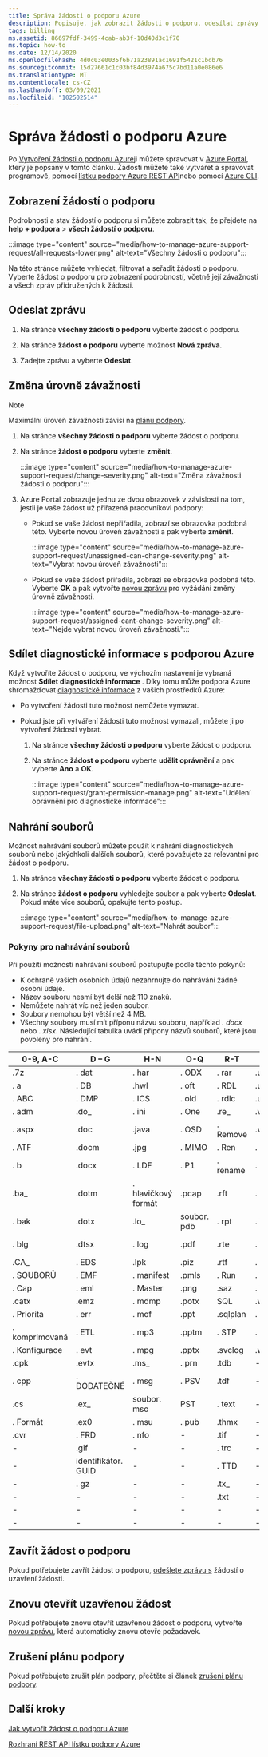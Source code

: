 ```yaml
---
title: Správa žádosti o podporu Azure
description: Popisuje, jak zobrazit žádosti o podporu, odesílat zprávy, měnit úroveň závažnosti žádosti, sdílet diagnostické informace s podporou Azure, znovu otevřít uzavřenou žádost o podporu a nahrát soubory.
tags: billing
ms.assetid: 86697fdf-3499-4cab-ab3f-10d40d3c1f70
ms.topic: how-to
ms.date: 12/14/2020
ms.openlocfilehash: 4d0c03e0035f6b71a23891ac1691f5421c1bdb76
ms.sourcegitcommit: 15d27661c1c03bf84d3974a675c7bd11a0e086e6
ms.translationtype: MT
ms.contentlocale: cs-CZ
ms.lasthandoff: 03/09/2021
ms.locfileid: "102502514"
---
```

# <a name="manage-an-azure-support-request"></a>Správa žádosti o podporu Azure

Po [Vytvoření žádosti o podporu Azure](how-to-create-azure-support-request.md)ji můžete spravovat v [Azure Portal](https://portal.azure.com), který je popsaný v tomto článku. Žádosti můžete také vytvářet a spravovat programově, pomocí [lístku podpory Azure REST API](/rest/api/support)nebo pomocí [Azure CLI](/cli/azure/azure-cli-support-request).

## <a name="view-support-requests"></a>Zobrazení žádostí o podporu

Podrobnosti a stav žádostí o podporu si můžete zobrazit tak, že přejdete na **help + podpora**  >   **všech žádostí o podporu**.

:::image type="content" source="media/how-to-manage-azure-support-request/all-requests-lower.png" alt-text="Všechny žádosti o podporu":::

Na této stránce můžete vyhledat, filtrovat a seřadit žádosti o podporu. Vyberte žádost o podporu pro zobrazení podrobností, včetně její závažnosti a všech zpráv přidružených k žádosti.

## <a name="send-a-message"></a>Odeslat zprávu

1. Na stránce **všechny žádosti o podporu** vyberte žádost o podporu.

1. Na stránce **žádost o podporu** vyberte možnost **Nová zpráva**.

1. Zadejte zprávu a vyberte **Odeslat**.

## <a name="change-the-severity-level"></a>Změna úrovně závažnosti

> [!NOTE]
> Maximální úroveň závažnosti závisí na [plánu podpory](https://azure.microsoft.com/support/plans).
>

1. Na stránce **všechny žádosti o podporu** vyberte žádost o podporu.

1. Na stránce **žádost o podporu** vyberte **změnit**.

    :::image type="content" source="media/how-to-manage-azure-support-request/change-severity.png" alt-text="Změna závažnosti žádosti o podporu":::

1. Azure Portal zobrazuje jednu ze dvou obrazovek v závislosti na tom, jestli je vaše žádost už přiřazená pracovníkovi podpory:

    - Pokud se vaše žádost nepřiřadila, zobrazí se obrazovka podobná této. Vyberte novou úroveň závažnosti a pak vyberte **změnit**.

        :::image type="content" source="media/how-to-manage-azure-support-request/unassigned-can-change-severity.png" alt-text="Vybrat novou úroveň závažnosti":::

    - Pokud se vaše žádost přiřadila, zobrazí se obrazovka podobná této. Vyberte **OK** a pak vytvořte [novou zprávu](#send-a-message) pro vyžádání změny úrovně závažnosti.

        :::image type="content" source="media/how-to-manage-azure-support-request/assigned-cant-change-severity.png" alt-text="Nejde vybrat novou úroveň závažnosti.":::

## <a name="share-diagnostic-information-with-azure-support"></a>Sdílet diagnostické informace s podporou Azure

Když vytvoříte žádost o podporu, ve výchozím nastavení je vybraná možnost **Sdílet diagnostické informace** . Díky tomu může podpora Azure shromažďovat [diagnostické informace](https://azure.microsoft.com/support/legal/support-diagnostic-information-collection/) z vašich prostředků Azure:

* Po vytvoření žádosti tuto možnost nemůžete vymazat.

* Pokud jste při vytváření žádosti tuto možnost vymazali, můžete ji po vytvoření žádosti vybrat.

    1. Na stránce **všechny žádosti o podporu** vyberte žádost o podporu.
    
    1. Na stránce **žádost o podporu** vyberte **udělit oprávnění** a pak vyberte **Ano** a **OK**.
    
        :::image type="content" source="media/how-to-manage-azure-support-request/grant-permission-manage.png" alt-text="Udělení oprávnění pro diagnostické informace":::

## <a name="upload-files"></a>Nahrání souborů

Možnost nahrávání souborů můžete použít k nahrání diagnostických souborů nebo jakýchkoli dalších souborů, které považujete za relevantní pro žádost o podporu.

1. Na stránce **všechny žádosti o podporu** vyberte žádost o podporu.

1. Na stránce **žádost o podporu** vyhledejte soubor a pak vyberte **Odeslat**. Pokud máte více souborů, opakujte tento postup.

    :::image type="content" source="media/how-to-manage-azure-support-request/file-upload.png" alt-text="Nahrát soubor":::

### <a name="file-upload-guidelines"></a>Pokyny pro nahrávání souborů

Při použití možnosti nahrávání souborů postupujte podle těchto pokynů:

* K ochraně vašich osobních údajů nezahrnujte do nahrávání žádné osobní údaje.
* Název souboru nesmí být delší než 110 znaků.
* Nemůžete nahrát víc než jeden soubor.
* Soubory nemohou být větší než 4 MB.
* Všechny soubory musí mít příponu názvu souboru, například *. docx* nebo *. xlsx*. Následující tabulka uvádí přípony názvů souborů, které jsou povoleny pro nahrání.

| 0-9, A-C    | D – G   | H-N         | O-Q   | R-T      | U-W        | X-Z     |
|-------------|-------|-------------|-------|----------|------------|---------|
| .7z         | . dat  | . har        | . ODX  | . rar     | .uccapilog | .xlam   |
| . a          | . DB   | .hwl        | . oft  | . RDL     | .uccplog   | .xlr    |
| . ABC        | . DMP  | . ICS        | . old  | . rdlc    | .udcx      | .xls    |
| . adm        | .do_  | . ini        | . One  | .re_     | .vb_       | .xlsb   |
| . aspx       | .doc  | .java       | . OSD  | . Remove  | .vbs_      | .xlsm   |
| . ATF        | .docm | .jpg        | . MIMO  | . Ren     | . vcf       | .xlsx   |
| . b          | .docx | . LDF        | . P1   | . rename  | . vsd       | .xlt    |
| .ba_        | .dotm | . hlavičkový formát | .pcap | .rft     | . wdb       | .xltx   |
| . bak        | .dotx | .lo_        | soubor. pdb  | . rpt     | . WKS       | .xml    |
| . blg        | .dtsx | . log        | .pdf  | .rte     | . WMA       | . XMLA   |
| .CA_        | . EDS  | .lpk        | .piz  | .rtf     | . wmv       | .xps    |
| . SOUBORŮ        | . EMF  | . manifest   | .pmls | . Run     | . WMZ       | . xsd    |
| . Cap        | . eml  | . Master     | .png  | .saz     | . WPS       | . xsn    |
| .catx       | .emz  | . mdmp       | .potx | SQL     | .wpt       | . xxx    |
| . Priorita        | . err  | . mof        | .ppt  | .sqlplan | . WSDL      | .z_     |
| . komprimovaná | . ETL  | . mp3        | .pptm | . STP     | . wsp       | .z01    |
| . Konfigurace     | . evt  | . mpg        | .pptx | .svclog  | .wtl       | .z02    |
| .cpk        | .evtx | .ms_        | . prn  | .tdb     | -          | . Zi     |
| . cpp        | . DODATEČNÉ   | . msg        | . PSV  | .tdf     | -          | .zi_    |
| .cs         | .ex_  | soubor. mso        | PST  | . text    | -          | .zip    |
| . Formát        | .ex0  | . msu        | . pub  | .thmx    | -          | .zip_   |
| .cvr        | . FRD  | . nfo        | -     | .tif     | -          | .zipp   |
| -           | .gif  | -           | -     | . trc     | -          | . zip |
| -           | identifikátor. GUID | -           | -     | . TTD     | -          | .zippy  |
| -           | . gz   | -           | -     | .tx_     | -          | .zipx   |
| -           | -     | -           | -     | .txt     | -          | .zit    |
| -           | -     | -           | -     | -        | -          | .zix    |
| -           | -     | -           | -     | -        | -          | . zzz    |

## <a name="close-a-support-request"></a>Zavřít žádost o podporu

Pokud potřebujete zavřít žádost o podporu, [odešlete zprávu s](#send-a-message) žádostí o uzavření žádosti.

## <a name="reopen-a-closed-request"></a>Znovu otevřít uzavřenou žádost

Pokud potřebujete znovu otevřít uzavřenou žádost o podporu, vytvořte [novou zprávu](#send-a-message), která automaticky znovu otevře požadavek.

## <a name="cancel-a-support-plan"></a>Zrušení plánu podpory

Pokud potřebujete zrušit plán podpory, přečtěte si článek [zrušení plánu podpory](../../cost-management-billing/manage/cancel-azure-subscription.md#cancel-a-support-plan).

## <a name="next-steps"></a>Další kroky

[Jak vytvořit žádost o podporu Azure](how-to-create-azure-support-request.md)

[Rozhraní REST API lístku podpory Azure](/rest/api/support)

